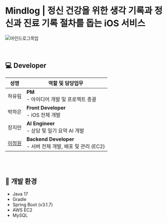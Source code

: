 # Mindlog | 정신 건강을 위한 생각 기록과 정신과 진료 기록 절차를 돕는 iOS 서비스
![마인드로그목업](https://github.com/user-attachments/assets/0334f45c-c985-400d-9474-935c16f752f6)
<br><br><br>

## 💻 Developer

| 성명                                                 | 역할 및 담당업무                                                                                                        |
|----------------------------------------------------|------------------------------------------------------------------------------------------------------------------|
| 하유림 </a>   | **PM**<br>- 아이디어 개발 및 프로젝트 총괄
| 박하은 </a>    | **Front Developer**<br>- iOS 전체 개발                                                     |
| 장지만 </a>     | **AI Engineer**<br>- 상담 및 일기 요약 AI 개발 
| <a href="https://github.com/leegaarden"> 이정원 </a> | **Backend Developer**<br>- 서버 전체 개발, 배포 및 관리 (EC2) <br>                          |

<br><br>
## 🔨 개발 환경
* Java 17
* Gradle
* Spring Boot (v3.1.7)
* AWS EC2
* MySQL
<br><br>
